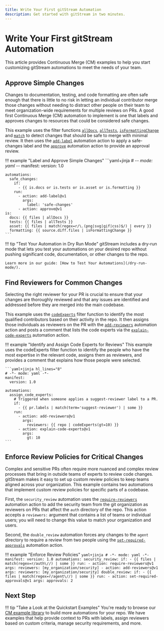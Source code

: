 ```yaml
---
title: Write Your First gitStream Automation
description: Get started with gitStream in two minutes.
---
```

# Write Your First gitStream Automation
This article provides Continuous Merge (CM) examples to help you start customizing gitStream automations to meet the needs of your team.
## Approve Simple Changes
Changes to documentation, testing, and code formatting are often safe enough that there is little to no risk in letting an individual contributor merge those changes without needing to distract other people on their team to meet organization-wide requirements for multiple reviews on PRs. A good first Continuous Merge (CM) automation to implement is one that labels and approves changes to resources that could be considered safe changes.

This example uses the filter functions [`allDocs`](/filter-functions/#alldocs), [`allTests`](/filter-functions/#alltests), [`isFormattingChange`](/filter-functions/#isformattingchange) and [`match`](/filter-functions/#match) to detect changes that should be safe to merge with minimal review. It then uses the [`add-label`](/automation-actions/#add-label) automation action to apply a safe-changes label and the [`approve`](/automation-actions/#approve) automation action to provide an approval review.

!!! example "Label and Approve Simple Changes"
    ```yaml+jinja
    # -*- mode: yaml -*-
    manifest:
      version: 1.0
      
    automations:
      safe_changes:
        if:
          - {{ is.docs or is.tests or is.asset or is.formatting }}
        run: 
          - action: add-label@v1
            args:
              label: 'safe-changes'
          - action: approve@v1
    is:
      docs: {{ files | allDocs }}
      tests: {{ files | allTests }}
      asset: {{ files | match(regex=r/\.(png|svg|gif|css)$/) | every }}
      formatting: {{ source.diff.files | isFormattingChange }}
    ```

!!! tip "Test Your Automation in Dry Run Mode"
    gitStream includes a dry-run mode that lets you test your automations on your desired repo without pushing significant code, documentation, or other changes to the repo. 
    
    Learn more in our guide: [How to Test Your Automations](/dry-run-mode/).

## Find Reviewers for Common Changes

Selecting the right reviewer for your PR is crucial to ensure that your changes are thoroughly reviewed and that any issues are identified and addressed before they are merged into the main codebase. 

This example uses the [`codeExperts`](/filter-functions/#codeexperts) filter function to identify the most qualified contributors based on their activity in the repo. It then assigns those individuals as reviewers on the PR with the [`add-reviewers`](/automation-actions/#add-reviewers) automation action and posts a comment that lists the code experts via the [`explain-code-experts`](/automation-actions/#explain-code-experts) automation action.

!!! example "Identify and Assign Code Experts for Reviews"
    This example uses the codeExperts filter function to identify the people who have the most expertise in the relevant code, assigns them as reviewers, and provides a comment that explains how those people were selected.
    
    ```yaml+jinja hl_lines="8"
    # -*- mode: yaml -*-
    manifest:
      version: 1.0

    automations:
      assign_code_experts:
        # Triggered when someone applies a suggest-reviewer label to a PR.
        if: 
          - {{ pr.labels | match(term='suggest-reviewer') | some }}
        run:
          - action: add-reviewers@v1
            args:
              reviewers: {{ repo | codeExperts(gt=10) }}
          - action: explain-code-experts@v1 
            args:
              gt: 10 
    ```

## Enforce Review Policies for Critical Changes
Complex and sensitive PRs often require more nuanced and complex review processes that bring in outside teams of experts to review code changes. gitStream makes it easy to set up custom review policies to keep teams aligned across your organization. This example contains two automations that implement custom review policies for specific parts of a codebase. 

First, the `security_review` automation uses the [`require-reviewers`](/automation-actions/#require-reviewers) automation action to add the security team from the git organization as reviewers on PRs that affect the `auth` directory of the repo. This action accepts a `reviewers:` argument that contains a list of teams or individual users; you will need to change this value to match your organization and users.

Second, the `double_review` automation forces any changes to the `agent` directory to require a review from two people using the [`set-required-approvals`](/automation-actions/#set-required-approvals) automation action.

!!! example "Enforce Review Policies"
    ```yaml+jinja
    # -*- mode: yaml -*-
    manifest:
      version: 1.0
    automations:
      security_review:
        if:
          - {{ files | match(regex=r/auth\//) | some }}
        run:
          - action: require-reviewers@v1
            args:
              reviewers: [my_organization/security]
          - action: add-reviewers@v1
            args:
              reviewers: [my_organization/security]
      double_review:
        if:
          - {{ files | match(regex=r/agent\//) | some }}
        run:
          - action: set-required-approvals@v1
            args:
              approvals: 2
    ```

## Next Step
!!! tip "Take a Look at the Quickstart Examples"
    You're ready to browse our [CM example library](/examples) to build more automations for your repo. We have examples that help provide context to PRs with labels, assign reviewers based on custom criteria, manage security requirements, and more.
